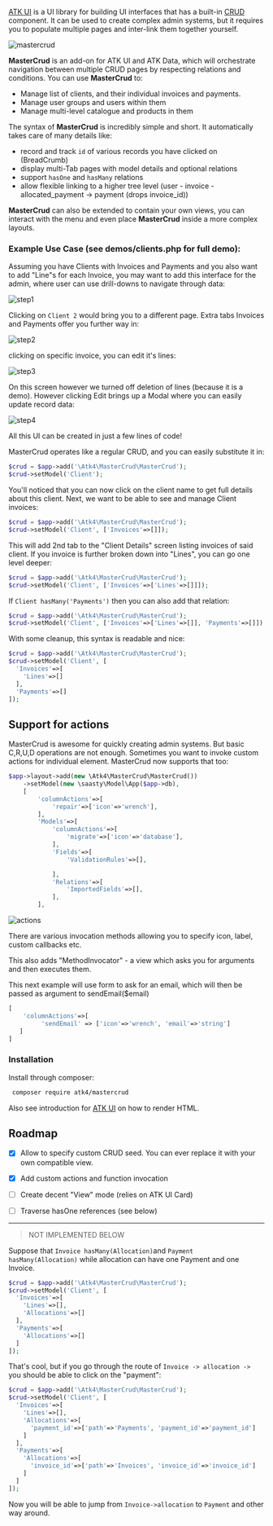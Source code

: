 [ATK UI](https://github.com/atk4/ui) is a UI library for building UI interfaces that has a built-in [CRUD](http://ui.agiletoolkit.org/demos/crud.php) component. It can be used to create complex admin systems, but it requires you to populate multiple pages and inter-link them together yourself.

![mastercrud](docs/images/mastercrud.png)

**MasterCrud** is an add-on for ATK UI and ATK Data, which will orchestrate navigation between multiple CRUD pages by respecting relations and conditions. You can use **MasterCrud** to:

-   Manage list of clients, and their individual invoices and payments.
-   Manage user groups and users within them
-   Manage multi-level catalogue and products in them

The syntax of **MasterCrud** is incredibly simple and short. It automatically takes care of many details like:

-   record and track `id` of various records you have clicked on (BreadCrumb)
-   display multi-Tab pages with model details and optional relations
-   support `hasOne` and `hasMany` relations
-   allow flexible linking to a higher tree level (user - invoice - allocated_payment -> payment (drops invoice_id))

**MasterCrud** can also be extended to contain your own views, you can interact with the menu and even place **MasterCrud** inside a more complex layouts.

### Example Use Case (see demos/clients.php for full demo):

Assuming you have Clients with Invoices and Payments and you also want to add "Line"s for each Invoice, you may want to add this interface for the admin, where user can use drill-downs to navigate through data:

![step1](docs/images/step1.png)

Clicking on `Client 2` would bring you to a different page. Extra tabs Invoices and Payments offer you further way in:

![step2](docs/images/step2.png)

clicking on specific invoice, you can edit it's lines:

![step3](docs/images/step3.png)

On this screen however we turned off deletion of lines (because it is a demo). However clicking Edit brings up a Modal where you can easily update record data:

![step4](docs/images/step4.png)



All this UI can be created in just a few lines of code!



MasterCrud operates like a regular CRUD, and you can easily substitute it in:

``` php
$crud = $app->add('\Atk4\MasterCrud\MasterCrud');
$crud->setModel('Client');
```

You'll noticed that you can now click on the client name to get full details about this client. Next, we want to be able to see and manage Client invoices:

``` php
$crud = $app->add('\Atk4\MasterCrud\MasterCrud');
$crud->setModel('Client', ['Invoices'=>[]]);
```

This will add 2nd tab to the "Client Details" screen listing invoices of said client. If you invoice is further broken down into "Lines", you can go one level deeper:

``` php
$crud = $app->add('\Atk4\MasterCrud\MasterCrud');
$crud->setModel('Client', ['Invoices'=>['Lines'=>[]]]);
```

If `Client hasMany('Payments')` then you can also add that relation:

``` php
$crud = $app->add('\Atk4\MasterCrud\MasterCrud');
$crud->setModel('Client', ['Invoices'=>['Lines'=>[]], 'Payments'=>[]]);
```

With some cleanup, this syntax is readable and nice:

``` php
$crud = $app->add('\Atk4\MasterCrud\MasterCrud');
$crud->setModel('Client', [
  'Invoices'=>[
    'Lines'=>[]
  ],
  'Payments'=>[]
]);
```

## Support for actions

MasterCrud is awesome for quickly creating admin systems. But basic C,R,U,D operations are not enough. Sometimes you want to invoke custom actions for individual element. MasterCrud now supports that too:

```php
$app->layout->add(new \Atk4\MasterCrud\MasterCrud())
    ->setModel(new \saasty\Model\App($app->db),
    [
        'columnActions'=>[
            'repair'=>['icon'=>'wrench'],
        ],
        'Models'=>[
            'columnActions'=>[
                'migrate'=>['icon'=>'database'],
            ],
            'Fields'=>[
                'ValidationRules'=>[],

            ],
            'Relations'=>[
                'ImportedFields'=>[],
            ],
        ],
```

 ![actions](docs/images/actions.png)

There are various invocation methods allowing you to specify icon, label, custom callbacks etc.

This also adds "MethodInvocator" - a view which asks you for arguments and then executes them.

This next example will use form to ask for an email, which will then be passed as argument to sendEmail($email)

```php
[
    'columnActions'=>[
         'sendEmail' => ['icon'=>'wrench', 'email'=>'string']
   ]
]
```





### Installation

Install through composer:

``` bash
 composer require atk4/mastercrud
```

Also see introduction for [ATK UI](https://github.com/atk4/ui) on how to render HTML.

## Roadmap

- [x] Allow to specify custom CRUD seed. You can ever replace it with your own compatible view.
- [x] Add custom actions and function invocation
- [ ] Create decent "View" mode (relies on ATK UI Card)
- [ ] Traverse hasOne references (see below)















-------------------------

> NOT IMPLEMENTED BELOW

Suppose that `Invoice hasMany(Allocation)`and `Payment hasMany(Allocation)` while allocation can have one Payment and one Invoice.

``` php
$crud = $app->add('\Atk4\MasterCrud\MasterCrud');
$crud->setModel('Client', [
  'Invoices'=>[
    'Lines'=>[],
    'Allocations'=>[]
  ],
  'Payments'=>[
    'Allocations'=>[]
  ]
]);
```

That's cool, but if you go through the route of `Invoice -> allocation ->` you should be able to click on the "payment":

``` php
$crud = $app->add('\Atk4\MasterCrud\MasterCrud');
$crud->setModel('Client', [
  'Invoices'=>[
    'Lines'=>[],
    'Allocations'=>[
      'payment_id'=>['path'=>'Payments', 'payment_id'=>'payment_id']
    ]
  ],
  'Payments'=>[
    'Allocations'=>[
      'invoice_id'=>['path'=>'Invoices', 'invoice_id'=>'invoice_id']
    ]
  ]
]);
```

Now you will be able to jump from `Invoice->allocation` to `Payment` and other way around.


